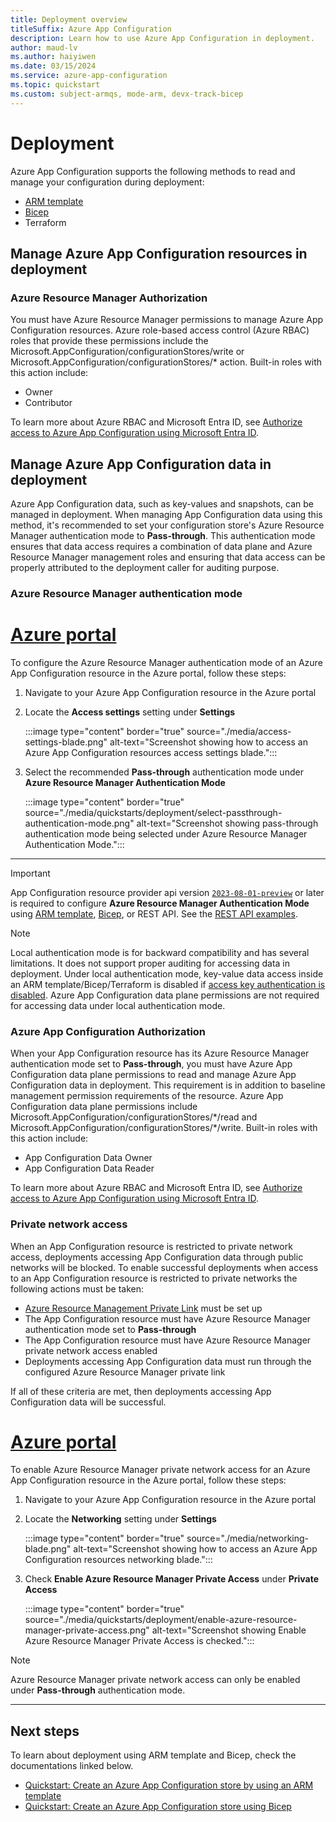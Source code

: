 ```yaml
---
title: Deployment overview
titleSuffix: Azure App Configuration
description: Learn how to use Azure App Configuration in deployment.
author: maud-lv
ms.author: haiyiwen
ms.date: 03/15/2024
ms.service: azure-app-configuration
ms.topic: quickstart
ms.custom: subject-armqs, mode-arm, devx-track-bicep
---
```


# Deployment

Azure App Configuration supports the following methods to read and manage your configuration during deployment:

- [ARM template](./quickstart-resource-manager.md)
- [Bicep](./quickstart-bicep.md)
- Terraform

## Manage Azure App Configuration resources in deployment

### Azure Resource Manager Authorization

You must have Azure Resource Manager permissions to manage Azure App Configuration resources. Azure role-based access control (Azure RBAC) roles that provide these permissions include the Microsoft.AppConfiguration/configurationStores/write or Microsoft.AppConfiguration/configurationStores/* action. Built-in roles with this action include:

- Owner
- Contributor

To learn more about Azure RBAC and Microsoft Entra ID, see [Authorize access to Azure App Configuration using Microsoft Entra ID](./concept-enable-rbac.md).

## Manage Azure App Configuration data in deployment

Azure App Configuration data, such as key-values and snapshots, can be managed in deployment. When managing App Configuration data using this method, it's recommended to set your configuration store's Azure Resource Manager authentication mode to **Pass-through**. This authentication mode ensures that data access requires a combination of data plane and Azure Resource Manager management roles and ensuring that data access can be properly attributed to the deployment caller for auditing purpose.

### Azure Resource Manager authentication mode

# [Azure portal](#tab/portal)

To configure the Azure Resource Manager authentication mode of an Azure App Configuration resource in the Azure portal, follow these steps:

1. Navigate to your Azure App Configuration resource in the Azure portal
2. Locate the **Access settings** setting under **Settings**

    :::image type="content" border="true" source="./media/access-settings-blade.png" alt-text="Screenshot showing how to access an Azure App Configuration resources access settings blade.":::

3. Select the recommended **Pass-through** authentication mode under **Azure Resource Manager Authentication Mode**

    :::image type="content" border="true" source="./media/quickstarts/deployment/select-passthrough-authentication-mode.png" alt-text="Screenshot showing pass-through authentication mode being selected under Azure Resource Manager Authentication Mode.":::

---

> [!IMPORTANT]
> App Configuration resource provider api version [`2023-08-01-preview`](https://github.com/Azure/azure-rest-api-specs/tree/main/specification/appconfiguration/resource-manager/Microsoft.AppConfiguration/preview/2023-08-01-preview) or later is required to configure **Azure Resource Manager Authentication Mode** using [ARM template](./quickstart-resource-manager.md), [Bicep](./quickstart-bicep.md), or REST API. See the [REST API examples](https://github.com/Azure/azure-rest-api-specs/blob/main/specification/appconfiguration/resource-manager/Microsoft.AppConfiguration/preview/2023-08-01-preview/examples/ConfigurationStoresCreateWithDataPlaneProxy.json).

> [!NOTE]
> Local authentication mode is for backward compatibility and has several limitations. It does not support proper auditing for accessing data in deployment. Under local authentication mode, key-value data access inside an ARM template/Bicep/Terraform is disabled if [access key authentication is disabled](./howto-disable-access-key-authentication.md). Azure App Configuration data plane permissions are not required for accessing data under local authentication mode.

### Azure App Configuration Authorization

When your App Configuration resource has its Azure Resource Manager authentication mode set to **Pass-through**, you must have Azure App Configuration data plane permissions to read and manage Azure App Configuration data in deployment. This requirement is in addition to baseline management permission requirements of the resource. Azure App Configuration data plane permissions include Microsoft.AppConfiguration/configurationStores/\*/read and Microsoft.AppConfiguration/configurationStores/\*/write. Built-in roles with this action include:

- App Configuration Data Owner
- App Configuration Data Reader

To learn more about Azure RBAC and Microsoft Entra ID, see [Authorize access to Azure App Configuration using Microsoft Entra ID](./concept-enable-rbac.md).

### Private network access

When an App Configuration resource is restricted to private network access, deployments accessing App Configuration data through public networks will be blocked. To enable successful deployments when access to an App Configuration resource is restricted to private networks the following actions must be taken:

- [Azure Resource Management Private Link](../azure-resource-manager/management/create-private-link-access-portal.md) must be set up
- The App Configuration resource must have Azure Resource Manager authentication mode set to **Pass-through**
- The App Configuration resource must have Azure Resource Manager private network access enabled
- Deployments accessing App Configuration data must run through the configured Azure Resource Manager private link

If all of these criteria are met, then deployments accessing App Configuration data will be successful.

# [Azure portal](#tab/portal)

To enable Azure Resource Manager private network access for an Azure App Configuration resource in the Azure portal, follow these steps:

1. Navigate to your Azure App Configuration resource in the Azure portal
2. Locate the **Networking** setting under **Settings**

    :::image type="content" border="true" source="./media/networking-blade.png" alt-text="Screenshot showing how to access an Azure App Configuration resources networking blade.":::

3. Check **Enable Azure Resource Manager Private Access** under **Private Access**

    :::image type="content" border="true" source="./media/quickstarts/deployment/enable-azure-resource-manager-private-access.png" alt-text="Screenshot showing Enable Azure Resource Manager Private Access is checked.":::

> [!NOTE]
> Azure Resource Manager private network access can only be enabled under **Pass-through** authentication mode.

---

## Next steps

To learn about deployment using ARM template and Bicep, check the documentations linked below.

- [Quickstart: Create an Azure App Configuration store by using an ARM template](./quickstart-resource-manager.md)
- [Quickstart: Create an Azure App Configuration store using Bicep](./quickstart-bicep.md)

